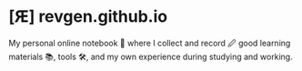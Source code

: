 # [Ԙ] revgen.github.io

My personal online notebook 📓 where I collect and record 🖉 good learning materials 📚, tools 🛠, and my own experience during studying and working.
